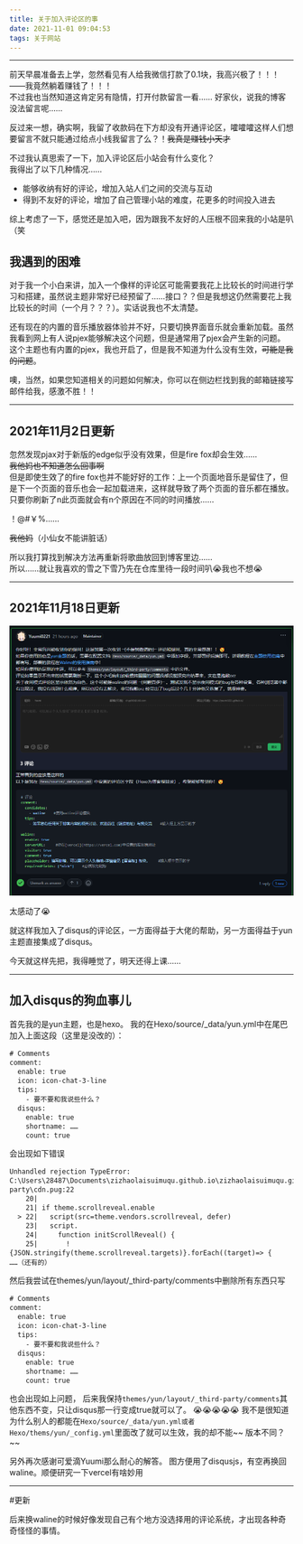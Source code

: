 ```yaml
---
title: 关于加入评论区的事
date: 2021-11-01 09:04:53
tags: 关于网站
---
```

***
前天早晨准备去上学，忽然看见有人给我微信打款了0.1块，我高兴极了！！！——我竟然躺着赚钱了！！！  
不过我也当然知道这肯定另有隐情，打开付款留言一看…… 好家伙，说我的博客没法留言呢……  

反过来一想，确实啊，我留了收款码在下方却没有开通评论区，嚯嚯嚯这样人们想要留言不就只能通过给点小线我留言了么？！~~我真是赚钱小天才~~  

不过我认真思索了一下，加入评论区后小站会有什么变化？  
我得出了以下几种情况……  
* 能够收纳有好的评论，增加入站人们之间的交流与互动
* 得到不友好的评论，增加了自己管理小站的难度，花更多的时间投入进去  

综上考虑了一下，感觉还是加入吧，因为跟我不友好的人压根不回来我的小站是叭（笑  

## **我遇到的困难**
对于我一个小白来讲，加入一个像样的评论区可能需要我花上比较长的时间进行学习和搭建，虽然说主题非常好已经预留了……接口？？但是我想这仍然需要花上我比较长的时间（一个月？？？）。实话说我也不太清楚。  

还有现在的内置的音乐播放器体验并不好，只要切换界面音乐就会重新加载。虽然我看到网上有人说pjex能够解决这个问题，但是通常用了pjex会产生新的问题。  
这个主题也有内置的pjex，我也开启了，但是我不知道为什么没有生效，~~可能是我的问题~~。  

噢，当然，如果您知道相关的问题如何解决，你可以在侧边栏找到我的邮箱链接写邮件给我，感激不胜！！  

***
## 2021年11月2日更新

忽然发现pjax对于新版的edge似乎没有效果，但是fire fox却会生效……  
~~我他妈也不知道怎么回事啊~~  
但是即使生效了的fire fox也并不能好好的工作：上一个页面地音乐是留住了，但是下一个页面的音乐也会一起加载进来，这样就导致了两个页面的音乐都在播放。只要你刷新了n此页面就会有n个原因在不同的时间播放……  

！@#￥%……  

~~我他妈~~（小仙女不能讲脏话）  

所以我打算找到解决方法再重新将歌曲放回到博客里边……  
所以……就让我喜欢的雪之下雪乃先在仓库里待一段时间叭😭我也不想😭  
***
## 2021年11月18日更新
![大佬指导](https://raw.githubusercontent.com/zizhaolaisuimuqu/zizhaolaisuimuqu.github.io/hexo/zizhaolaisuimuqu.github.io/source/post%20pictures/%E5%85%B3%E4%BA%8E%E5%8A%A0%E5%85%A5%E8%AF%84%E8%AE%BA%E5%8C%BA%E7%9A%84%E4%BA%8B/1.png)  

太感动了😭  

就这样我加入了disqus的评论区，一方面得益于大佬的帮助，另一方面得益于yun主题直接集成了disqus。  

今天就这样先把，我得睡觉了，明天还得上课……  
***
## 加入disqus的狗血事儿  

首先我的是yun主题，也是hexo。
我的在Hexo/source/_data/yun.yml中在尾巴加入上面这段（这里是没改的）：
```
# Comments
comment:
  enable: true
  icon: icon-chat-3-line
  tips:
    - 要不要和我说些什么？
  disqus:
    enable: true
    shortname: ……
    count: true
```
会出现如下错误
```
Unhandled rejection TypeError: C:\Users\28487\Documents\zizhaolaisuimuqu.github.io\zizhaolaisuimuqu.github.io\themes\yun\layout\_third-party\cdn.pug:22
    20|
    21| if theme.scrollreveal.enable
  > 22|   script(src=theme.vendors.scrollreveal, defer)
    23|   script.
    24|     function initScrollReveal() {
    25|       !{JSON.stringify(theme.scrollreveal.targets)}.forEach((target)=> {
……（还有的）
```

然后我尝试在themes/yun/layout/_third-party/comments中删除所有东西只写
```
# Comments
comment:
  enable: true
  icon: icon-chat-3-line
  tips:
    - 要不要和我说些什么？
  disqus:
    enable: true
    shortname: ……
    count: true
```
也会出现如上问题，
后来我保持```themes/yun/layout/_third-party/comments```其他东西不变，只让disqus那一行变成true就可以了。
😭😭😭😭😭
我不是很知道为什么别人的都能在```Hexo/source/_data/yun.yml或者Hexo/thems/yun/_config.yml```里面改了就可以生效，我的却不能~~ 版本不同？ ~~

另外再次感谢可爱滴Yuumi那么耐心的解答。
图方便用了disqusjs，有空再换回waline。顺便研究一下vercel有啥妙用

---
#更新

后来换waline的时候好像发现自己有个地方没选择用的评论系统，才出现各种奇奇怪怪的事情。